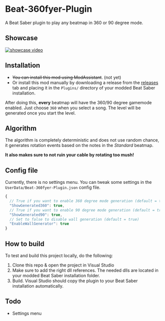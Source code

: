 # Beat-360fyer-Plugin
A Beat Saber plugin to play any beatmap in 360 or 90 degree mode. 

## Showcase

[![showcase video](https://img.youtube.com/vi/xUDdStGQwq0/0.jpg)](https://www.youtube.com/watch?v=xUDdStGQwq0)

## Installation

- ~~You can install this mod using ModAssistant~~. (not yet)
- Or install this mod manually by downloading a release from the [releases](https://github.com/CodeStix/Beat-360fyer-Plugin/releases) tab and placing it in the `Plugins/` directory of your modded Beat Saber installation.

After doing this, **every** beatmap will have the 360/90 degree gamemode enabled. Just choose `360` when you select a song. The level will be generated once you start the level.

## Algorithm

The algorithm is completely deterministic and does not use random chance, it generates rotation events based on the notes in the *Standard* beatmap. 

**It also makes sure to not ruin your cable by rotating too mush!**

## Config file

Currently, there is no settings menu. You can tweak some settings in the `UserData/Beat-360fyer-Plugin.json` config file.

```js
{
  // True if you want to enable 360 degree mode generation (default = true)
  "ShowGenerated360": true,
  // True if you want to enable 90 degree mode generation (default = true)
  "ShowGenerated90": true,
  // Set to false to disable wall generation (default = true)
  "EnableWallGenerator": true
}
```
## How to build

To test and build this project locally, do the following:
1. Clone this repo & open the project in Visual Studio
2. Make sure to add the right dll references. The needed dlls are located in your modded Beat Saber installation folder.
3. Build. Visual Studio should copy the plugin to your Beat Saber installation automatically.

## Todo

- Settings menu

